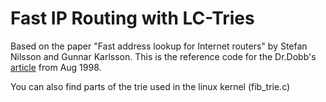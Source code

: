 # Fast IP Routing with LC-Tries

Based on the paper "Fast address lookup for Internet routers" by Stefan Nilsson and Gunnar Karlsson. 
This is the reference code for the Dr.Dobb's [article](http://www.drdobbs.com/cpp/fast-ip-routing-with-lc-tries/184410638)
from Aug 1998. 

You can also find parts of the trie used in the linux kernel (fib_trie.c)

